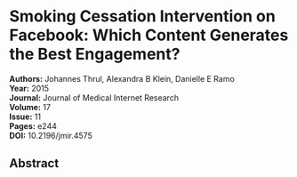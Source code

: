 # Smoking Cessation Intervention on Facebook: Which Content Generates the Best Engagement?

**Authors:** Johannes Thrul, Alexandra B Klein, Danielle E Ramo  
**Year:** 2015  
**Journal:** Journal of Medical Internet Research  
**Volume:** 17  
**Issue:** 11  
**Pages:** e244  
**DOI:** 10.2196/jmir.4575  

## Abstract



